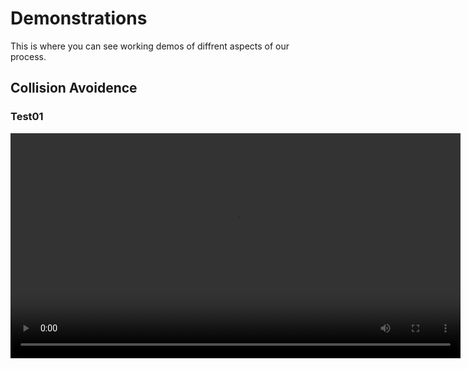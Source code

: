# Demonstrations
This is where you can see working demos of diffrent aspects of our process.

## Collision Avoidence

### Test01
<video src='https://raw.githubusercontent.com/alecstem/REUWebsite/gh-pages/Vid/Demo 7 - Compressed.m4v?raw=true' width=720/>

### Test02
<video src='your URL here' width=180/>

## ARDU Pilot Sim

### Test01
<video src='your URL here' width=180/>

### Test02
<video src='https://raw.githubusercontent.com/alecstem/REUWebsite/gh-pages/Vid/Demo%207%20-%20Compressed.m4v' width=180/>
